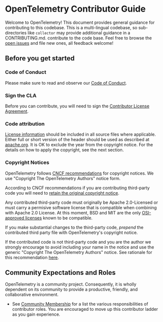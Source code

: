 # OpenTelemetry Contributor Guide

Welcome to OpenTelemetry! This document provides general guidance for contributing to 
this codebase. This is a multi-lingual codebase, so sub-directories like `collector` may
provide additional guidance in a CONTRIBUTING.md.
contribute to the code base. Feel free to browse the [open
issues](https://github.com/open-telemetry/opentelemetry-lambda/issues?q=is%3Aissue+is%3Aopen)
and file new ones, all feedback welcome!

## Before you get started

### Code of Conduct

Please make sure to read and observe our [Code of
Conduct](https://github.com/open-telemetry/community/blob/master/code-of-conduct.md).

### Sign the CLA

Before you can contribute, you will need to sign the [Contributor License
Agreement](https://docs.linuxfoundation.org/lfx/easycla/contributors).

### Code attribution

[License information](README.md#License) should be included in all source files where applicable.
Either full or short version of the header should be used as described at [apache.org](http://www.apache.org/foundation/license-faq.html#Apply-My-Software).
It is OK to exclude the year from the copyright notice. For the details on how to apply the copyright,
see the next section.

### Copyright Notices

OpenTelemetry follows [CNCF recommendations](https://github.com/cncf/foundation/blob/master/copyright-notices.md)
for copyright notices. We use "Copyright The OpenTelemetry Authors" notice form.

According to CNCF recommendations if you are contributing third-party code
you will need to [retain the original copyright notice](https://github.com/cncf/foundation/blob/master/copyright-notices.md#dont-change-someone-elses-notice-without-their-permission).

Any contributed third-party code must originally be Apache 2.0-Licensed or must
carry a permisive software license that is compatible when combining with
Apache 2.0 License. At this moment, BSD and MIT are the only
[OSI-approved licenses](https://opensource.org/licenses/alphabetical) known to be compatible.

If you make substantial changes to the third-party code, _prepend_ the contributed
third party file with OpenTelemetry's copyright notice.

If the contributed code is not third-party code and you are the author we
strongly encourage to avoid including your name in the notice and use the
generic "Copyright The OpenTelemetry Authors" notice. See rationale for this
recommendation [here](https://github.com/cncf/foundation/blob/master/copyright-notices.md#why-not-list-every-copyright-holder).

## Community Expectations and Roles

OpenTelemetry is a community project. Consequently, it is wholly dependent on
its community to provide a productive, friendly, and collaborative environment.

- See [Community
  Membership](https://github.com/open-telemetry/community/blob/master/community-membership.md)
  for a list the various responsibilities of contributor roles. You are
  encouraged to move up this contributor ladder as you gain experience.
